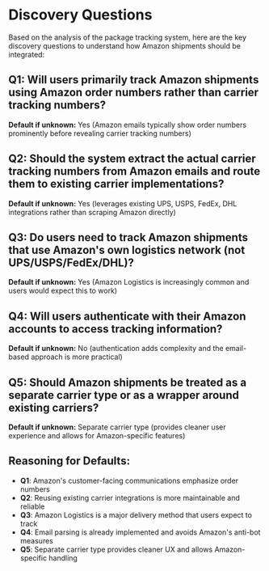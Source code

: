 # Discovery Questions

Based on the analysis of the package tracking system, here are the key discovery questions to understand how Amazon shipments should be integrated:

## Q1: Will users primarily track Amazon shipments using Amazon order numbers rather than carrier tracking numbers?
**Default if unknown:** Yes (Amazon emails typically show order numbers prominently before revealing carrier tracking numbers)

## Q2: Should the system extract the actual carrier tracking numbers from Amazon emails and route them to existing carrier implementations?
**Default if unknown:** Yes (leverages existing UPS, USPS, FedEx, DHL integrations rather than scraping Amazon directly)

## Q3: Do users need to track Amazon shipments that use Amazon's own logistics network (not UPS/USPS/FedEx/DHL)?
**Default if unknown:** Yes (Amazon Logistics is increasingly common and users would expect this to work)

## Q4: Will users authenticate with their Amazon accounts to access tracking information?
**Default if unknown:** No (authentication adds complexity and the email-based approach is more practical)

## Q5: Should Amazon shipments be treated as a separate carrier type or as a wrapper around existing carriers?
**Default if unknown:** Separate carrier type (provides cleaner user experience and allows for Amazon-specific features)

## Reasoning for Defaults:
- **Q1**: Amazon's customer-facing communications emphasize order numbers
- **Q2**: Reusing existing carrier integrations is more maintainable and reliable
- **Q3**: Amazon Logistics is a major delivery method that users expect to track
- **Q4**: Email parsing is already implemented and avoids Amazon's anti-bot measures
- **Q5**: Separate carrier type provides cleaner UX and allows Amazon-specific handling